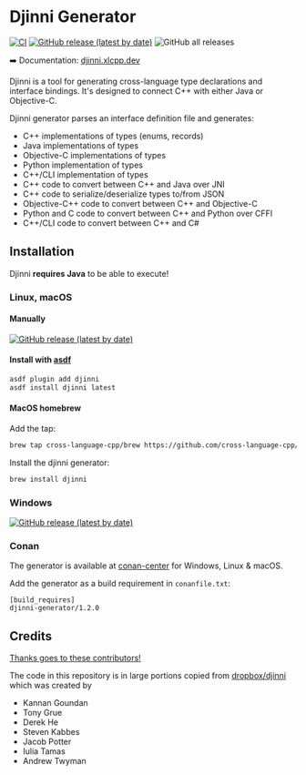 # Djinni Generator

[![CI](https://github.com/cross-language-cpp/djinni-generator/actions/workflows/main.yaml/badge.svg)](https://github.com/cross-language-cpp/djinni-generator/actions/workflows/main.yaml)
[![GitHub release (latest by date)](https://img.shields.io/github/v/release/cross-language-cpp/djinni-generator)](https://github.com/cross-language-cpp/djinni-generator/releases/latest)
![GitHub all releases](https://img.shields.io/github/downloads/cross-language-cpp/djinni-generator/total)

:arrow_right: Documentation: [djinni.xlcpp.dev](https://djinni.xlcpp.dev/djinni-generator/setup)

Djinni is a tool for generating cross-language type declarations and interface bindings. It's designed to connect C++ with either Java or Objective-C.

Djinni generator parses an interface definition file and generates:

- C++ implementations of types (enums, records)
- Java implementations of types
- Objective-C implementations of types
- Python implementation of types
- C++/CLI implementation of types
- C++ code to convert between C++ and Java over JNI
- C++ code to serialize/deserialize types to/from JSON
- Objective-C++ code to convert between C++ and Objective-C
- Python and C code to convert between C++ and Python over CFFI
- C++/CLI code to convert between C++ and C#


## Installation

Djinni **requires Java** to be able to execute!

### Linux, macOS

#### Manually

[![GitHub release (latest by date)](https://img.shields.io/github/v/release/cross-language-cpp/djinni-generator?label=Download&logo=linux&logoColor=%23fff&style=for-the-badge)](https://github.com/cross-language-cpp/djinni-generator/releases/latest/download/djinni)

#### Install with [asdf](https://asdf-vm.com/)

```bash
asdf plugin add djinni
asdf install djinni latest
```

#### MacOS homebrew


Add the tap:

```bash
brew tap cross-language-cpp/brew https://github.com/cross-language-cpp/brew.git
```

Install the djinni generator:

```bash
brew install djinni
```



### Windows

[![GitHub release (latest by date)](https://img.shields.io/github/v/release/cross-language-cpp/djinni-generator?label=Download&logo=windows&style=for-the-badge)](https://github.com/cross-language-cpp/djinni-generator/releases/latest/download/djinni.bat)

### Conan

The generator is available at [conan-center](https://conan.io/center/djinni-generator) for Windows, Linux & macOS.

Add the generator as a build requirement in `conanfile.txt`:

```text
[build_requires]
djinni-generator/1.2.0
```

## Credits

[Thanks goes to these contributors!](https://github.com/cross-language-cpp/djinni-generator/graphs/contributors)

The code in this repository is in large portions copied from [dropbox/djinni](https://github.com/dropbox/djinni) which was created by

- Kannan Goundan
- Tony Grue
- Derek He
- Steven Kabbes
- Jacob Potter
- Iulia Tamas
- Andrew Twyman
